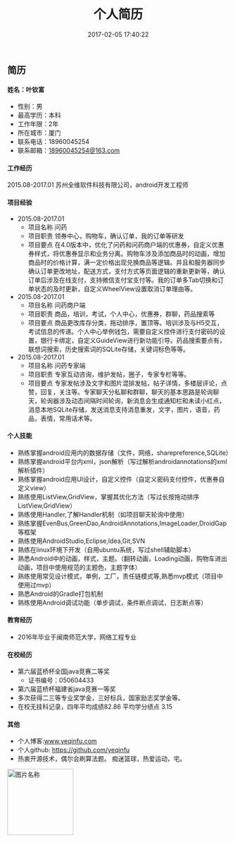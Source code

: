 ﻿---
title: 个人简历
date: 2017-02-05 17:40:22
tags:
---
## 简历
#### 姓名：叶钦富 
* 性别：男
* 最高学历：本科
* 工作年限：2年
* 所在城市：厦门
* 联系电话：18960045254
* 联系邮箱：18960045254@163.com

#### 工作经历
2015.08-2017.01 
苏州全维软件科技有限公司，android开发工程师


#### 项目经验
* 2015.08-2017.01
  - 项目名称 问药
  - 项目职责 领券中心，购物车，确认订单，我的订单等研发
  - 项目要点 在4.0版本中，优化了问药和问药商户端的优惠券，自定义优惠券样式，将优惠券显示和业务分离。购物车涉及添加商品时的动画，增加商品时的价格计算，满一定价格出现兑换商品等逻辑。并且和服务器同步确认订单更改地址，配送方式，支付方式等页面逻辑的重新更新等，确认订单后涉及在线支付，支持微信支付宝支付等。我的订单多Tab切换和订单状态的及时更新，自定义WheelView设置取消订单理由等。
* 2015.08-2017.01
  - 项目名称 问药商户端
  - 项目职责 商品，培训，考试，个人中心，优惠券，群聊，药品搜索等
  - 项目要点 商品更改库存分类，拖动排序，置顶等。培训涉及与H5交互，考试信息的传递。个人中心举例钱包，需要自定义控件进行支付密码的设置，银行卡绑定，自定义GuideView进行新功能引导。药品搜索要点有，联想词搜索，历史搜索词的SQLite存储，关键词标色等等。
* 2015.08-2017.01
  - 项目名称 问药专家端
  - 项目职责 专家互动咨询，维护发帖，圈子，专家专栏等等。
  - 项目要点  专家发帖涉及文字和图片混排发帖，帖子详情，多楼层评论，点赞，回复，关注等。专家聊天分私聊和群聊，聊天的基本思路是轮询聊天，轮询器涉及动态间隔时间轮询，新消息会生成通知栏和未读小红点，消息本地SQLite存储，发送消息支持消息重发，文字，图片，语音，药品，表情，常用话术等。

#### 个人技能
* 熟练掌握android应用内的数据存储（文件，网络，sharepreference,SQLite）
* 熟练掌握android平台内xml，json解析（写过解析androidannotations的xml解析插件）
* 熟练掌握android应用UI设计，自定义控件（自定义密码支付控件，优惠券自定义view）
* 熟练使用ListView,GridView，掌握其优化方法（写过长按拖动排序ListView,GridView）
* 熟练使用Handler,了解Handler机制（如项目聊天轮询中使用）
* 熟练掌握EvenBus,GreenDao,AndroidAnnotations,ImageLoader,DroidGap等框架
* 熟练使用AndroidStudio,Eclipse,Idea,Git,SVN
* 熟练在linux环境下开发（自用ubuntu系统，写过shell辅助脚本）
* 熟悉Android中的动画，样式，主题。（翻转动画，Loading动画，购物车进出动画，项目中使用规范的主题色，主题字体）
* 熟练使用常见设计模式，单例，工厂，责任链模式等,熟悉mvp模式（项目中使用过mvp）
* 熟悉Android的Gradle打包机制　
* 熟练使用Android调试功能（单步调试，条件断点调试，日志断点等）



#### 教育经历
* 2016年毕业于闽南师范大学，网络工程专业

#### 在校经历
* 第六届蓝桥杯全国java竞赛二等奖
  - 证书编号：050604433
* 第六届蓝桥杯福建省java竞赛一等奖
* 多次获得二三等专业奖学金，三好标兵，国家励志奖学金等。
* 在校无挂科记录，四年平均成绩82.86 平均学分绩点 3.15

#### 其他
* 个人博客:www.yeqinfu.com
* 个人github: https://github.com/yeqinfu
* 热衷开源技术，偶尔会刷算法题。 痴迷篮球，热爱运动，宅。


















<img src="/imgs/叶钦富1208000532.jpg" width = "150"  alt="图片名称" align=center />

